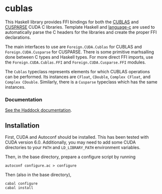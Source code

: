 cublas
======

This Haskell library provides FFI bindings for both the
[CUBLAS](https://developer.nvidia.com/cuBLAS) and
[CUSPARSE](https://developer.nvidia.com/cuSPARSE)
CUDA C libraries. Template Haskell and
[language-c](http://hackage.haskell.org/package/language-c) are used to 
automatically parse the C headers for the libraries and create the 
proper FFI declarations.

The main interfaces to use are `Foreign.CUDA.Cublas` for CUBLAS and
`Foreign.CUDA.Cusparse` for CUSPARSE. There is some primitive marhsalling
done between C types and Haskell types. For more direct FFI imports, use
the `Foreign.CUDA.Cublas.FFI` and `Foreign.CUDA.Cusparse.FFI` modules.

The `Cublas` typeclass represents elements for which CUBLAS operations can
be performed. Its instances are `CFloat`, `CDouble`, `Complex CFloat`, and
`Complex CDouble`. Similarly, there is a `Cusparse` typeclass which has
the same instances.

### Documentation

[See the Haddock documentation](http://bmsherman.github.io/haddock/cublas/index.html).

Installation
------------

First, CUDA and Autoconf should be installed. This has been tested with
CUDA version 6.0. Additionally, you may need
to add some CUDA directories to your `PATH` and `LD_LIBRARY_PATH`
environment variables.

Then, in the base directory, prepare a configure script by running
```shell
autoconf configure.ac > configure
```

Then (also in the base directory),
```shell
cabal configure
cabal install
```

